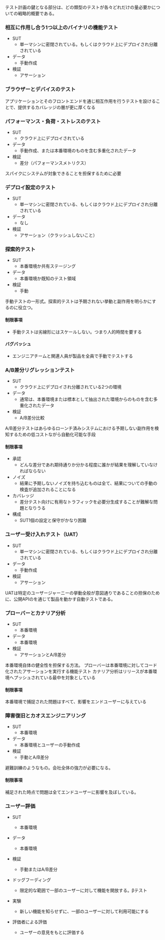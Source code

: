 テスト計画の鍵となる部分は、どの類型のテストが各々どれだけの量必要かについての戦略的概要である。

### 相互に作用し合う1つ以上のバイナリの機能テスト

- SUT
	- 単一マシンに密閉されている。もしくはクラウド上にデプロイされ分離されている
- データ
	- 手動作成
- 検証
	- アサーション

### ブラウザーとデバイスのテスト

アプリケーションとそのフロントエンドを通じ相互作用を行うテストを設けることで、提供するカバレッジの層が更に厚くなる

### パフォーマンス・負荷・ストレスのテスト

- SUT
	- クラウド上にデプロイされている
- データ
	- 手動作成、または本番環境のものを含む多重化されたデータ
- 検証
	- 差分（パフォーマンスメトリクス）

スパイクにシステムが対象できることを担保するために必要

### デプロイ設定のテスト

- SUT
	- 単一マシンに密閉されている、もしくはクラウド上にデプロイされ分離されている
- データ
	- なし
- 検証
	- アサーション（クラッシュしないこと）

### 探索的テスト

- SUT
	- 本番環境か共有ステージング
- データ
	- 本番環境か既知のテスト領域
- 検証
	- 手動

手動テストの一形式。探索的テストは予期されない挙動と副作用を明らかにするのに役立つ。

#### 制限事項

- 手動テストは劣線形にはスケールしない。つまり人的時間を要する

#### バグバッシュ

- エンジニアチームと関連人員が製品を全員で手動でテストする

### A/B差分リグレッションテスト

- SUT
	- クラウド上にデプロイされ分離されている2つの環境
- データ
	- 通常は、本番環境または標本として抽出された環境からのものを含む多重化されたデータ
- 検証
	- A/B差分比較

A/B差分テストはあらゆるローンチ済みシステムにおける予期しない副作用を検知するための低コストながら自動化可能な手段

#### 制限事項

- 承認
	- どんな差分であれ期待通りか分かる程度に誰かが結果を理解していなければならない
- ノイズ
	- 結果に予期しないノイズを持ち込むものは全て、結果についての手動の検査が追加されることになる
- カバレッジ
	- 差分テスト向けに有用なトラフィックを必要分生成することが難解な問題となりうる
- 構成
	- SUT1個の設定と保守がかなり困難

### ユーザー受け入れテスト（UAT）

- SUT
	- 単一マシンに密閉されている、もしくはクラウド上にデプロイされ分離されている
- データ
	- 手動作成
- 検証
	- アサーション

UATは特定のユーザージャーニーの挙動全般が意図通りであることの担保のために、公開APIのを通じて製品を動かす自動テストである。


### プローバーとカナリア分析

- SUT
	- 本番環境
- データ
	- 本番環境
- 検証
	- アサーションとA/B差分

本番環境自体の健全性を担保する方法。
プローバーは本番環境に対してコード化されたアサーションを実行する機能テスト
カナリア分析はリリースが本番環境へプッシュされている最中を対象としている

#### 制限事項

本番環境で捕捉された問題はすべて、影響をエンドユーザーに与えている

### 障害復旧とカオスエンジニアリング

- SUT
	- 本番環境
- データ
	- 本番環境とユーザーの手動作成
- 検証
	- 手動とA/B差分

避難訓練のようなもの。会社全体の強力が必要になる。

#### 制限事項

補足された時点で問題は全てエンドユーザーに影響を及ぼしている。

### ユーザー評価

- SUT
	- 本番環境
- データ
	- 本番環境
- 検証
	- 手動またはA/B差分

- ドッグフーディング
	- 限定的な範囲で一部のユーザーに対して機能を開放する。βテスト
- 実験
	- 新しい機能を知らせずに、一部のユーザーに対して利用可能にする
- 評価者による評価
	- ユーザーの意見をもとに評価する